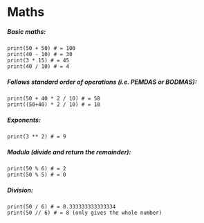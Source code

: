 # Maths
##### Basic maths:
```
print(50 + 50) # = 100
print(40 - 10) # = 30
print(3 * 15) # = 45
print(40 / 10) # = 4
```

##### Follows standard order of operations (i.e. PEMDAS or BODMAS):
```
print(50 + 40 * 2 / 10) # = 58
print((50+40) * 2 / 10) # = 18
```

##### Exponents:
```
print(3 ** 2) # = 9
```

##### Modulo (divide and return the *remainder*):
```
print(50 % 6) # = 2
print(50 % 5) # = 0
```

##### Division:
```
print(50 / 6) # = 8.333333333333334
print(50 // 6) # = 8 (only gives the whole number)
```